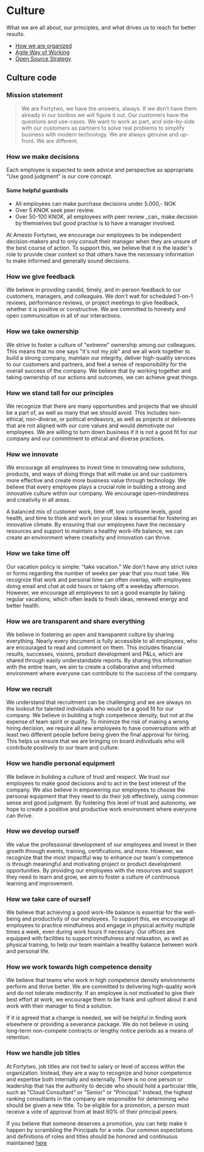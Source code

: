 # Culture

What we are all about, our principles, and what drives us to reach for better results.

* [How we are organized](ORGANIZATION.md)
* [Agile Way of Working](AGILE-WOW.md)
* [Open Source Strategy](OPENSOURCE.md)

## Culture code

### Mission statement

> We are Fortytwo, we have the answers, always. If we don’t have them already in our toolbox we will figure it out. Our customers have the questions and use-cases. We want to work as part, and side-by-side with our customers as partners to solve real problems to simplify business with modern technology. We are always genuine and up-front. We are different.

### How we make decisions

Each employee is expected to seek advice and perspective as appropriate. “Use good judgment” is our core concept.

#### Some helpful guardrails

* All employees can make purchase decisions under 5.000,- NOK
* Over 5 KNOK seek peer review.
* Over 50-100 KNOK, all employees with peer review \_can\_ make decision by themselves but good practise is to have a manager involved.

At Amesto Fortytwo, we encourage our employees to be independent decision-makers and to only consult their manager when they are unsure of the best course of action. To support this, we believe that it is the leader's role to provide clear context so that others have the necessary information to make informed and generally sound decisions.

### How we give feedback

We believe in providing candid, timely, and in-person feedback to our customers, managers, and colleagues. We don't wait for scheduled 1-on-1 reviews, performance reviews, or project meetings to give feedback, whether it is positive or constructive. We are committed to honesty and open communication in all of our interactions.

### How we take ownership

We strive to foster a culture of "extreme" ownership among our colleagues. This means that no one says "it's not my job" and we all work together to build a strong company, maintain our integrity, deliver high-quality services to our customers and partners, and feel a sense of responsibility for the overall success of the company. We believe that by working together and taking ownership of our actions and outcomes, we can achieve great things.

### How we stand tall for our principles

We recognize that there are many opportunities and projects that we should be a part of, as well as many that we should avoid. This includes non-ethical, non-diverse, or political endeavors, as well as projects or deliveries that are not aligned with our core values and would demotivate our employees. We are willing to turn down business if it is not a good fit for our company and our commitment to ethical and diverse practices.

### How we innovate

We encourage all employees to invest time in innovating new solutions, products, and ways of doing things that will make us and our customers more effective and create more business value through technology. We believe that every employee plays a crucial role in building a strong and innovative culture within our company. We encourage open-mindedness and creativity in all areas.

A balanced mix of customer work, time off, low cortisone levels, good health, and time to think and work on your ideas is essential for fostering an innovative climate. By ensuring that our employees have the necessary resources and support to maintain a healthy work-life balance, we can create an environment where creativity and innovation can thrive.

### How we take time off

Our vacation policy is simple: "take vacation." We don't have any strict rules or forms regarding the number of weeks per year that you must take. We recognize that work and personal time can often overlap, with employees doing email and chat at odd hours or taking off a weekday afternoon. However, we encourage all employees to set a good example by taking regular vacations, which often leads to fresh ideas, renewed energy and better health.

### How we are transparent and share everything

We believe in fostering an open and transparent culture by sharing everything. Nearly every document is fully accessible to all employees, who are encouraged to read and comment on them. This includes financial results, successes, visions, product development and P&Ls, which are shared through easily understandable reports. By sharing this information with the entire team, we aim to create a collaborative and informed environment where everyone can contribute to the success of the company.

### How we recruit

We understand that recruitment can be challenging and we are always on the lookout for talented individuals who would be a good fit for our company. We believe in building a high competence density, but not at the expense of team spirit or quality. To minimize the risk of making a wrong hiring decision, we require all new employees to have conversations with at least two different people before being given the final approval for hiring. This helps us ensure that we are bringing on board individuals who will contribute positively to our team and culture.

### How we handle personal equipment

We believe in building a culture of trust and respect. We trust our employees to make good decisions and to act in the best interest of the company. We also believe in empowering our employees to choose the personal equipment that they need to do their job effectively, using common sense and good judgment. By fostering this level of trust and autonomy, we hope to create a positive and productive work environment where everyone can thrive.

### How we develop ourself

We value the professional development of our employees and invest in their growth through events, training, certifications, and more. However, we recognize that the most impactful way to enhance our team's competence is through meaningful and motivating project or product development opportunities. By providing our employees with the resources and support they need to learn and grow, we aim to foster a culture of continuous learning and improvement.

### How we take care of ourself

We believe that achieving a good work-life balance is essential for the well-being and productivity of our employees. To support this, we encourage all employees to practice mindfulness and engage in physical activity multiple times a week, even during work hours if necessary. Our offices are equipped with facilities to support mindfulness and relaxation, as well as physical training, to help our team maintain a healthy balance between work and personal life.

### How we work towards high competence density

We believe that teams who work in high competence density environments perform and thrive better. We are committed to delivering high-quality work and do not tolerate mediocrity. If an employee is not motivated to give their best effort at work, we encourage them to be frank and upfront about it and work with their manager to find a solution.

If it is agreed that a change is needed, we will be helpful in finding work elsewhere or providing a severance package. We do not believe in using long-term non-compete contracts or lengthy notice periods as a means of retention.

### How we handle job titles

At Fortytwo, job titles are not tied to salary or level of access within the organization. Instead, they are a way to recognize and honor competence and expertise both internally and externally. There is no one person or leadership that has the authority to decide who should hold a particular title, such as "Cloud Consultant" or "Senior" or "Principal." Instead, the highest ranking consultants in the company are responsible for determining who should be given a new title. To be eligible for a promotion, a person must receive a vote of approval from at least 60% of their principal peers.

If you believe that someone deserves a promotion, you can help make it happen by scrambling the Principals for a vote. Our common expectations and definitions of roles and titles should be honored and continuous maintained [here](ORGANIZATION.md)
